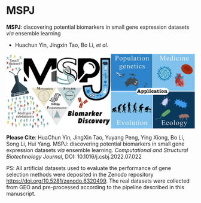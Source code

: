 # MSPJ
**MSPJ**: discovering potential biomarkers in small gene expression datasets *via* ensemble learning

- Huachun Yin, Jingxin Tao, Bo Li, *et al.*

<img src = "image/MSPJ-logo.jpg" width = "800" align = "middle"> 

**Please Cite**: HuaChun Yin, JingXin Tao, Yuyang Peng, Ying Xiong, Bo Li, Song Li, Hui Yang. MSPJ: discovering potential biomarkers in small gene expression datasets *via* ensemble learning. *Computational and Structural Biotechnology Journal*, DOI: 10.1016/j.csbj.2022.07.022  

PS: All artificial datasets used to evaluate the performance of gene selection methods were deposited in the Zenodo repository <https://doi.org/10.5281/zenodo.6320499>. The real datasets were collected from GEO and pre-processed according to the pipeline described in this manuscript. 
